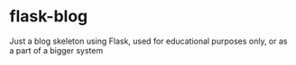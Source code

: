 # flask-blog
Just a blog skeleton using Flask, used for educational purposes only, or as a part of a bigger system
